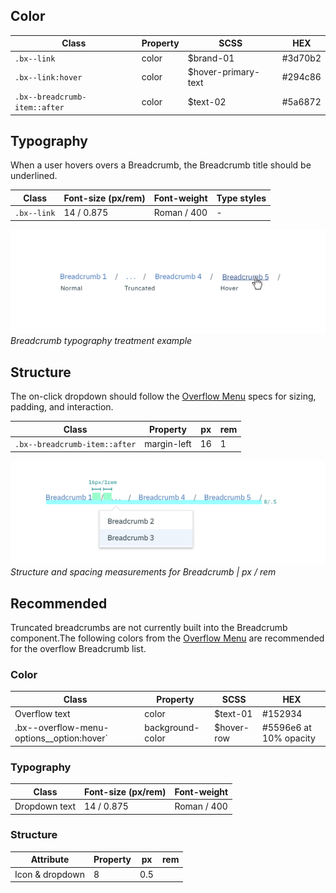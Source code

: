 ## Color

| Class                         | Property         | SCSS                | HEX       |
|-------------------------------|------------------|---------------------|-----------|
| `.bx--link`                   | color            | $brand-01           | #3d70b2   |
| `.bx--link:hover`             | color            | $hover-primary-text | #294c86   |
| `.bx--breadcrumb-item::after` | color            | $text-02            | #5a6872   |


## Typography

When a user hovers overs a Breadcrumb, the Breadcrumb title should be underlined.

| Class         | Font-size (px/rem) | Font-weight  | Type styles |
|---------------|--------------------|--------------|-------------|
| `.bx--link`   | 14 / 0.875         | Roman / 400  | -           |

![Breadcrumb typography treatment example](images/breadcrumb-style-1.png)
_Breadcrumb typography treatment example_

## Structure

The on-click dropdown should follow the [Overflow Menu](/components/overflow-menu) specs for sizing, padding, and interaction.

| Class                        | Property   | px | rem|
|------------------------------|------------|----|----|
| `.bx--breadcrumb-item::after`| margin-left| 16 | 1  |


![Truncated breadcrumb dropdown example](images/breadcrumb-style-2.png)
_Structure and spacing measurements for Breadcrumb | px / rem_

## Recommended
Truncated breadcrumbs are not currently built into the Breadcrumb component.The following colors from the [Overflow Menu](/overflow/style) are recommended for the overflow Breadcrumb list.

### Color

| Class                                     | Property         | SCSS                | HEX       |
|-------------------------------------------|------------------|---------------------|-----------|
| Overflow text                             | color            |$text-01             | #152934   |
| .bx--overflow-menu-options__option:hover` | background-color | $hover-row          | #5596e6 at 10% opacity |

### Typography

| Class         | Font-size (px/rem) | Font-weight  |
|---------------|--------------------|--------------|
| Dropdown text | 14 / 0.875         | Roman / 400  |

### Structure
| Attribute                    | Property   | px | rem|
|------------------------------|------------|----|----|
| Icon & dropdown              | 8  | 0.5 |
